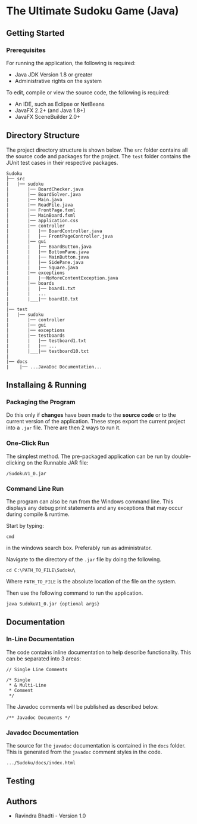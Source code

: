 # The Ultimate Sudoku Game (Java)


## **Getting Started**

### Prerequisites
For running the application, the following is required:
* Java JDK Version 1.8 or greater
* Administrative rights on the system

To edit, compile or view the source code, the following is required:
* An IDE, such as Eclipse or NetBeans
* JavaFX 2.2+ (and Java 1.8+)
* JavaFX SceneBuilder 2.0+

## **Directory Structure**
The project directory structure is shown below. The ```src``` folder contains all the source code and packages for the project. The ```test``` folder contains the JUnit test cases in their respective packages.
```
Sudoku
├── src
|   |── sudoku
|       |── BoardChecker.java
|       |── BoardSolver.java
|       |── Main.java
|       |── ReadFile.java
|       |── FrontPage.fxml
|       |── MainBoard.fxml
|       |── application.css
|       |── controller
|       |   |── BoardController.java
|       |   |── FrontPageController.java
|       |── gui
|       |   |── BoardButton.java
|       |   |── BottomPane.java
|       |   |── MainButton.java
|       |   |── SidePane.java
|       |   |── Square.java
|       |── exceptions
|       |   |──NoMoreContentException.java
|       |── boards
|       |   |── board1.txt
|       |   ...
|       |___|── board10.txt
|
|── test
|   |── sudoku
|       |── controller
|       |── gui
|       |── exceptions
|       |── testboards
|       |   |── testboard1.txt
|       |   |── ...
|       |___|── testboard10.txt
|
|── docs
|    |── ...JavaDoc Documentation...
```
## **Installaing & Running**

### Packaging the Program
Do this only if **changes** have been made to the **source code** or to the current version of the application. These steps export the current project into a ```.jar``` file. There are then 2 ways to run it.

### One-Click Run
The simplest method. The pre-packaged application can be run by double-clicking on the Runnable JAR file:
```
/SudokuV1_0.jar
```
### Command Line Run
The program can also be run from the Windows command line. This displays any debug print statements and any exceptions that may occur during compile & runtime.

Start by typing:
 ```
 cmd

 ```
 in the windows search box. Preferably run as administrator.

Navigate to the directory of the ```.jar``` file by doing the following.

```
cd C:\PATH_TO_FILE\Sudoku\
```
Where ```PATH_TO_FILE``` is the absolute location of the file on the system.

Then use the following command to run the application.
```
java SudokuV1_0.jar {optional args}
```

## **Documentation**

### In-Line Documentation
The code contains inline documentation to help describe functionality. This can be separated into 3 areas:
```
// Single Line Comments
```
```
/* Single  
 * & Multi-Line
 * Comment
 */
```
The Javadoc comments will be published as described below.
```
/** Javadoc Documents */
```

### Javadoc Documentation
The source for the ```javadoc``` documentation is contained in the ```docs``` folder. This is generated from the ```javadoc``` comment styles in the code.
```
.../Sudoku/docs/index.html
```

## **Testing**

## **Authors**
* Ravindra Bhadti - Version 1.0
